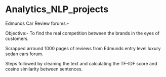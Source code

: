 # Analytics_NLP_projects

Edmunds Car Review forums:- 

Objective:- To find the real competition between the brands in the eyes of customers.

Scrapped arround 1000 pages of reviews from Edmunds entry level luxury sedan cars forum.

Steps followed by cleaning the text and calculating the TF-IDF score and cosine similarity between sentences.
